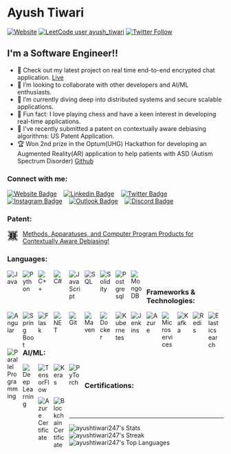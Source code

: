 # Ayush Tiwari

<!-- <p align="left"> <img src="https://komarev.com/ghpvc/?username=ayushtiwari247&label=Profile%20views&color=0e75b6&style=flat" alt="ayushtiwari247" /> </p>

<p align="left"> <a href="https://github.com/ryo-ma/github-profile-trophy"><img src="https://github-profile-trophy.vercel.app/?username=ayushtiwari247" alt="ayushtiwari247" /></a> </p> -->

[![Website](https://img.shields.io/website?label=ayushtiwari.info&style=for-the-badge&url=https%3A%2F%2Fayushtiwari.info)](https://ayushtiwari.info)
[![LeetCode user ayush_tiwari](https://img.shields.io/badge/dynamic/json?style=for-the-badge&labelColor=black&color=%23ffa116&label=Solved&query=solvedOverTotal&url=https%3A%2F%2Fleetcode-badge.vercel.app%2Fapi%2Fusers%2Fayush_tiwari&logo=leetcode&logoColor=yellow)](https://leetcode.com/ayush_tiwari/)
[![Twitter Follow](https://img.shields.io/twitter/follow/_tiwariayush?color=1DA1F2&logo=twitter&style=for-the-badge)](https://twitter.com/intent/follow?original_referer=https%3A%2F%2Fgithub.com%2F_tiwariayush&screen_name=_tiwariayush)


## I'm a Software Engineer!!

- 🎰 Check out my latest project on real time end-to-end encrypted chat application. [Live](https://example.com)
- 🤝 I’m looking to collaborate with other developers and AI/ML enthusiasts.
- 🎯 I’m currently diving deep into distributed systems and secure scalable applications.
- 🧠 Fun fact: I love playing chess and have a keen interest in developing real-time applications.
- 📜 I've recently submitted a patent on contextually aware debiasing algorithms: US Patent Application.
- 🏆 Won 2nd prize in the Optum(UHG) Hackathon for developing an Augmented Reality(AR) application to help patients with ASD (Autism Spectrum Disorder) [Github](https://example.com)
<!-- - 🌐 I’m currently diving deep into web3 and blockchain technology. -->


### Connect with me:
[![Website Badge](https://img.shields.io/badge/ayush-tiwari-0A66C2.svg?style=for-the-badge&logo=website&logoColor=white&link=https%3A%2F%2Fayushtiwari.info)][website]
&nbsp;&nbsp;
[![Linkedin Badge](https://img.shields.io/badge/aysh%E2%80%93tiwari-0A66C2.svg?style=for-the-badge&logo=LinkedIn&logoColor=white&link=https://www.linkedin.com/in/aysh-tiwari/)][linkedin]
&nbsp;&nbsp;
[![Twitter Badge](https://img.shields.io/badge/-@_tiwariayush-1ca0f1?style=for-the-badge&labelColor=1ca0f1&logo=twitter&logoColor=white&link=https://twitter.com/_tiwariayush)][twitter]
&nbsp;&nbsp;
[![Instagram Badge](https://img.shields.io/badge/ayushtiwari-E4405F.svg?style=for-the-badge&logo=Instagram&logoColor=white&link=https://instagram.com/ayushtiwari_3)][instagram]
&nbsp;&nbsp;
[![Outlook Badge](https://img.shields.io/badge/ayush%E2%80%93tiwari%40outlook.com-0078D4.svg?style=for-the-badge&logo=Microsoft-Outlook&logoColor=white&link=mailto:ayush-tiwari@outlook.com)](mailto:ayush-tiwari@outlook.com)
&nbsp;&nbsp;
[![Discord Badge](https://img.shields.io/badge/tiwariayush-5865F2.svg?style=for-the-badge&logo=Discord&logoColor=white&link=https://discord.com/users/tiwariayush)][discord]

### Patent:
[<img align="left" alt="AI/ML" width="26px" src="./img/ann.svg" style="padding-right:10px;" title="AI/ML" />](https://scq.io/W9JFiSY) [Methods, Apparatuses, and Computer Program Products for Contextually Aware Debiasing!](https://scq.io/W9JFiSY)
<br />

### Languages:
<img align="left" alt="Java" width="26px" src="https://cdn.jsdelivr.net/gh/devicons/devicon/icons/java/java-original.svg" style="padding-right:10px;" title="Java" />
<img align="left" alt="Python" width="26px" src="https://cdn.jsdelivr.net/gh/devicons/devicon/icons/python/python-original.svg" style="padding-right:10px;" title="Python" />
<img align="left" alt="C++" width="26px" src="https://cdn.jsdelivr.net/gh/devicons/devicon/icons/cplusplus/cplusplus-original.svg" style="padding-right:10px;" title="C++" />
<img align="left" alt="C#" width="26px" src="https://cdn.jsdelivr.net/gh/devicons/devicon/icons/csharp/csharp-original.svg" style="padding-right:10px;" title="C#" />
<img align="left" alt="JavaScript" width="26px" src="https://cdn.jsdelivr.net/gh/devicons/devicon/icons/javascript/javascript-original.svg" style="padding-right:10px;" title="JavaScript" />
<img align="left" alt="SQL" width="26px" src="https://cdn.jsdelivr.net/gh/devicons/devicon/icons/mysql/mysql-original.svg" style="padding-right:10px;" title="SQL" />
<img align="left" alt="Solidity" width="26px" src="https://cdn.jsdelivr.net/gh/devicons/devicon/icons/solidity/solidity-original.svg" style="padding-right:10px;" title="Solidity" />
<img align="left" alt="Postgresql" width="26px" src="https://cdn.jsdelivr.net/gh/devicons/devicon/icons/postgresql/postgresql-original.svg" style="padding-right:10px;" title="Postgresql" />
<img align="left" alt="MongoDB" width="26px" src="https://cdn.jsdelivr.net/gh/devicons/devicon/icons/mongodb/mongodb-original.svg" style="padding-right:10px;" title="MongoDB" />

<br />

### Frameworks & Technologies:
<img align="left" alt="Angular" width="26px" src="https://cdn.jsdelivr.net/gh/devicons/devicon/icons/angularjs/angularjs-original.svg" style="padding-right:10px;" title="Angular" />
<img align="left" alt="Spring Boot" width="26px" src="https://cdn.jsdelivr.net/gh/devicons/devicon/icons/spring/spring-original.svg" style="padding-right:10px;" title="Spring Boot" />
<img align="left" alt="Flask" width="26px" src="https://cdn.jsdelivr.net/gh/devicons/devicon/icons/flask/flask-original.svg" style="padding-right:10px;" title="Flask" />
<img align="left" alt=".NET" width="26px" src="https://cdn.jsdelivr.net/gh/devicons/devicon/icons/dotnetcore/dotnetcore-original.svg" style="padding-right:10px;" title=".NET" />
<img align="left" alt="Git" width="26px" src="https://cdn.jsdelivr.net/gh/devicons/devicon/icons/git/git-original.svg" style="padding-right:10px;" title="Git" />
<img align="left" alt="Maven" width="26px" src="https://cdn.jsdelivr.net/gh/devicons/devicon/icons/apache/apache-original.svg" style="padding-right:10px;" title="Maven" />
<img align="left" alt="Docker" width="26px" src="https://cdn.jsdelivr.net/gh/devicons/devicon/icons/docker/docker-original.svg" style="padding-right:10px;" title="Docker" />
<img align="left" alt="Kubernetes" width="26px" src="https://cdn.jsdelivr.net/gh/devicons/devicon/icons/kubernetes/kubernetes-plain.svg" style="padding-right:10px;" title="Kubernetes" />
<img align="left" alt="Jenkins" width="26px" src="https://cdn.jsdelivr.net/gh/devicons/devicon/icons/jenkins/jenkins-original.svg" style="padding-right:10px;" title="Jenkins" />
<img align="left" alt="Azure" width="26px" src="https://cdn.jsdelivr.net/gh/devicons/devicon/icons/azure/azure-original.svg" style="padding-right:10px;" title="Azure" />
<img align="left" alt="Microservices" width="26px" src="https://cdn.jsdelivr.net/gh/devicons/devicon/icons/docker/docker-original.svg" style="padding-right:10px;" title="Microservices" />
<img align="left" alt="Kafka" width="26px" src="https://cdn.jsdelivr.net/gh/devicons/devicon/icons/apachekafka/apachekafka-original.svg" style="padding-right:10px;" title="Kafka" />
<img align="left" alt="Redis" width="26px" src="https://cdn.jsdelivr.net/gh/devicons/devicon/icons/redis/redis-original.svg" style="padding-right:10px;" title="Redis" />
<img align="left" alt="Elasticsearch" width="26px" src="https://cdn.jsdelivr.net/gh/devicons/devicon/icons/elasticsearch/elasticsearch-original.svg" style="padding-right:10px;" title="Elasticsearch" />
<img align="left" alt="Parallel Programming" width="26px" src="https://cdn.jsdelivr.net/gh/devicons/devicon/icons/java/java-original.svg" style="padding-right:10px;" title="Parallel Programming" />

<br />

### AI/ML:
<img align="left" alt="Deep Learning" width="26px" src="https://cdn.jsdelivr.net/gh/devicons/devicon/icons/python/python-original.svg" style="padding-right:10px;" title="Deep Learning, NLP" />
<img align="left" alt="TensorFlow" width="26px" src="https://cdn.jsdelivr.net/gh/devicons/devicon/icons/tensorflow/tensorflow-original.svg" style="padding-right:10px;" title="TensorFlow" />
<img align="left" alt="Keras" width="26px" src="https://cdn.jsdelivr.net/gh/devicons/devicon/icons/keras/keras-original.svg" style="padding-right:10px;" title="Keras" />
<img align="left" alt="PyTorch" width="26px" src="https://cdn.jsdelivr.net/gh/devicons/devicon/icons/pytorch/pytorch-original.svg" style="padding-right:10px;" title="PyTorch" />

<br />

### Certifications:
[<img align="left" alt="Azure Certificate" width="26px" src="https://cdn.jsdelivr.net/gh/devicons/devicon/icons/azure/azure-original.svg" style="padding-right:10px;" title="Azure Cloud Certificate" />]()
[<img align="left" alt="Blockchain Certificate" width="26px" src="https://cdn.jsdelivr.net/gh/devicons/devicon/icons/solidity/solidity-original.svg" style="padding-right:10px;" title="Blockchain Certificate" />]()

<br />
<br />


---


![ayushtiwari247's Stats](https://github-readme-stats.vercel.app/api?username=ayushtiwari247&theme=tokyonight&show_icons=true&hide_border=true&count_private=true)
<br />
![ayushtiwari247's Streak](https://github-readme-streak-stats.herokuapp.com/?user=ayushtiwari247&theme=tokyonight&hide_border=true)
<br />
![ayushtiwari247's Top Languages](https://github-readme-stats.vercel.app/api/top-langs/?username=ayushtiwari247&theme=tokyonight&show_icons=true&hide_border=true&layout=compact)
<br />

[website]: https://ayushtiwari.info
[twitter]: https://twitter.com/_tiwariayush_
[instagram]: https://instagram.com/ayushtiwari_3
[linkedin]: https://linkedin.com/in/aysh-tiwari
[discord]: https://discord.com/users/tiwariayush
